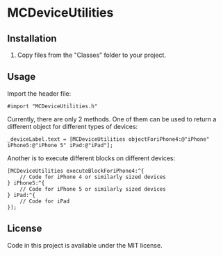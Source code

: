 # MCDeviceUtilities

## Installation

1. Copy files from the "Classes" folder to your project.

## Usage

Import the header file:

	#import "MCDeviceUtilities.h"

Currently, there are only 2 methods. One of them can be used to return a different object for different types of devices:

	_deviceLabel.text = [MCDeviceUtilities objectForiPhone4:@"iPhone" iPhone5:@"iPhone 5" iPad:@"iPad"];
	
Another is to execute different blocks on different devices:

	[MCDeviceUtilities executeBlockForiPhone4:^{
        // Code for iPhone 4 or similarly sized devices
    } iPhone5:^{
        // Code for iPhone 5 or similarly sized devices
    } iPad:^{
        // Code for iPad
    }];

## License

Code in this project is available under the MIT license.